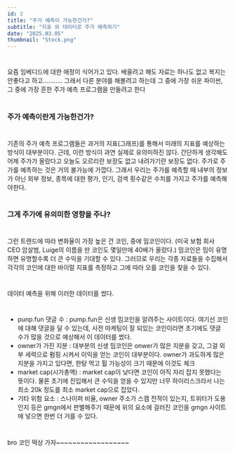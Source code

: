 ```yaml
---
id: 2
title: "주가 예측이 가능한건가?"
subtitle: "지표 외 데이터로 주가 예측하기"
date: "2025.03.05"
thumbnail: "Stock.png"
---
```

#
요즘 임베디드에 대한 애정이 식어가고 있다. 배울려고 해도 자료는 하나도 없고 복지는 안좋다고 하고...........
그래서 다른 분야를 해볼려고 하는데 그 중에 가장 쉬운 파이썬, 그 중에 가장 흔한 주가 예측 프로그램을 만들려고 한다  
#
#
### 주가 예측이란게 가능한건가?  
#
기존의 주가 예측 프로그램들은 과거의 지표(그래프)를 통해서 미래의 지표를 예상하는 방식이 대부분이다.
근데, 이런 방식이 과연 실제로 유의미하진 않다.
간단하게 생각해도 어제 주가가 올랐다고 오늘도 오르리란 보장도 없고 내려가기란 보장도 없다. 주가로 주가를 예측하는 것은 거의 불가능에 가깝다.
그래서 우리는 주가를 예측할 때 내부의 정보가 아닌 외부 정보, 종목에 대한 평가, 인기, 검색 횟수같은 수치를 가지고 주가를 예측해야한다.  
#

### 그게 주가에 유의미한 영향을 주나?

#

그런 트렌드에 따라 변화율이 가장 높은 건 코인, 중에 밈코인이다. (미국 보험 회사 CEO 암살범, Luige의 이름을 딴 코인도 몇일만에 40배가 올랐다.) 밈코인은 밈이 유명하면 유명할수록 더 큰 수익을 기대할 수 있다. 그러므로 우리는 각종 자료들을 수집해서 각각의 코인에 대한 바이럴 지표를 측정하고 그에 따라 오를 코인을 찾을 수 있다.

#

데이터 예측을 위해 이러한 데이터를 썼다.

#

- punp.fun 댓글 수 : pump.fun은 신생 밈코인을 알려주는 사이트이다. 여기선 코인에 대해 댓글을 달 수 있는데, 사전 마케팅이 잘 되있는 코인이라면 초기에도 댓글 수가 많을 것으로 예상해서 이 데이터를 썼다.
- owner가 가진 지분 : 대부분의 신생 밈코인은 onwer가 많은 지분을 갖고, 그걸 외부 세력으로 펌핑 시켜서 이익을 얻는 코인이 대부분이다. owner가 과도하게 많은 지분을 가지고 있다면, 한탕 먹고 튈 가능성이 크기 때문에 이것도 체크
- market cap(시가총액) : market cap이 낮다면 코인이 아직 자리 잡지 못했다는 뜻이다. 물론 초기에 진입해서 큰 수익을 얻을 수 있지만 너무 하이리스크라서 나는 최소 20k 정도를 최소 market cap으로 잡았다.
- 기타 위험 요소 : 스나이퍼 비율, owner 주소가 스캠 전적이 있는지, 트위터가 도용인지 등은 gmgn에서 판별해주기 때문에 위의 요소에 걸러진 코인을 gmgn 사이트에 넣으면 한번 더 거를 수 있다.

#

bro 코인 떡상 가자~~~~~~~~~~~~~~~~~~
